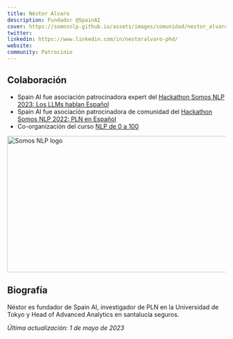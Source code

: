 ```yaml
---
title: Néstor Álvaro
description: Fundador @SpainAI
cover: https://somosnlp.github.io/assets/images/comunidad/nestor_alvaro.jpeg
twitter: 
linkedin: https://www.linkedin.com/in/nestoralvaro-phd/
website: 
community: Patrocinio
---
```


## Colaboración

- Spain AI fue asociación patrocinadora expert del [Hackathon Somos NLP 2023: Los LLMs hablan Español](https://somosnlp.org/blog/hackathon-2023)
- Spain AI fue asociación patrocinadora de comunidad del [Hackathon Somos NLP 2022: PLN en Español](https://somosnlp.org/blog/hackathon-2022)
- Co-organización del curso [NLP de 0 a 100](https://somosnlp.org/nlp-de-cero-a-cien)

<div class="flex justify-center">
    <a href="https://somosnlp.org/nlp-de-cero-a-cien" target="_blank">
        <img src="https://somosnlp.github.io/assets/images/nlp_de_cero_a_cien.jpeg" alt="Somos NLP logo" width="560" height="315" />
    </a>
</div>

## Biografía

Néstor es fundador de Spain AI, investigador de PLN en la Universidad de Tokyo y Head of Advanced Analytics en santalucía seguros.

*Última actualización: 1 de mayo de 2023*
